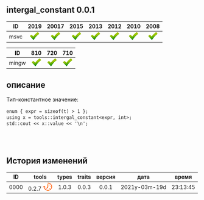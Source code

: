 ﻿
[P]: ../../../icons/progress.png
[V]: ../../../icons/success.png
[X]: ../../../icons/failed.png
[D]: ../../../icons/danger.png
[E]: ../../../icons/empty.png
[N]: ../../../icons/na.png

intergal_constant 0.0.1
---

| **ID**  | 2019      | 20017     | 2015      | 2013      | 2012      | 2010      | 2008      |  
|:-------:|:---------:|:---------:|:---------:|:---------:|:---------:|:---------:|:---------:|  
|  msvc   | [![V]][M] | [![V]][M] | [![V]][M] | [![V]][M] | [![V]][M] | [![V]][M] | [![V]][M] |  

| **ID**  | 810       | 720       | 710       |  
|:-------:|:---------:|:---------:|:---------:|  
|  mingw  | [![V]][M] | [![V]][M] | [![V]][M] |  

[M]: #integral_constant  "тип-константное значение"  

описание
--------
Тип-константное значение:

```
enum { expr = sizeof(t) > 1 };
using x = tools::intergal_constant<expr, int>;
std::cout << x::value << '\n';
```

<br/>
<br/>

История изменений
---

| **ID** | tools           | types | traits | версия |     дата      |  время   |  
|:------:|:---------------:|:-----:|:------:|:------:|:-------------:|:--------:|  
|  0000  | 0.2.7 [![P]][M] | 1.0.3 | 0.0.3  | 0.0.1  | 2021y-03m-19d | 23:13:45 |  
